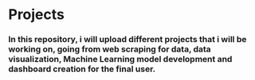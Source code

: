 # Projects
### In this repository, i will upload different projects that i will be working on, going from web scraping for data, data visualization, Machine Learning model development and dashboard creation for the final user. 
